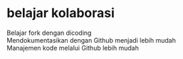 # belajar kolaborasi
Belajar fork dengan dicoding<br>
Mendokumentasikan dengan Github menjadi lebih mudah<br>
Manajemen kode melalui Github lebih mudah<br>
